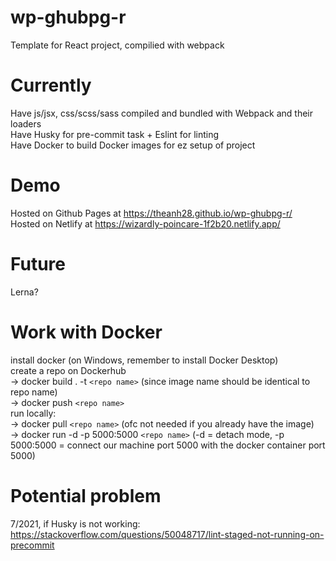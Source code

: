 # wp-ghubpg-r
Template for React project, compilied with webpack

# Currently
  Have js/jsx, css/scss/sass compiled and bundled with Webpack and their loaders  
  Have Husky for pre-commit task + Eslint for linting   
  Have Docker to build Docker images for ez setup of project
  
# Demo
  Hosted on Github Pages at https://theanh28.github.io/wp-ghubpg-r/  
  Hosted on Netlify at https://wizardly-poincare-1f2b20.netlify.app/
  
# Future
  Lerna?

# Work with Docker
  install docker (on Windows, remember to install Docker Desktop)  
  create a repo on Dockerhub  
  -> docker build . -t `<repo name>` (since image name should be identical to repo name)  
  -> docker push `<repo name>`  
  run locally:  
  -> docker pull `<repo name>` (ofc not needed if you already have the image)  
  -> docker run -d -p 5000:5000 `<repo name>` (-d = detach mode, -p 5000:5000 = connect our machine port 5000 with the docker container port 5000)  
  

# Potential problem
  7/2021, if Husky is not working: https://stackoverflow.com/questions/50048717/lint-staged-not-running-on-precommit  
